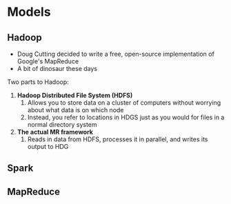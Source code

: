 # Models

## Hadoop

- Doug Cutting decided to write a free, open-source implementation of Google's MapReduce
- A bit of dinosaur these days

Two parts to Hadoop:

1. **Hadoop Distributed File System (HDFS)**
   1. Allows you to store data on a cluster of computers without worrying about what data is on which node
   2. Instead, you refer to locations in HDGS just as you would for files in a normal directory system
2. **The actual MR framework**
   1. Reads in data from HDFS, processes it in parallel, and writes its output to HDG

## Spark

## MapReduce